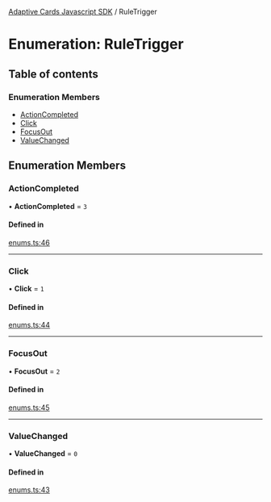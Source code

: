 [Adaptive Cards Javascript SDK](../README.md) / RuleTrigger

# Enumeration: RuleTrigger

## Table of contents

### Enumeration Members

- [ActionCompleted](RuleTrigger.md#actioncompleted)
- [Click](RuleTrigger.md#click)
- [FocusOut](RuleTrigger.md#focusout)
- [ValueChanged](RuleTrigger.md#valuechanged)

## Enumeration Members

### ActionCompleted

• **ActionCompleted** = ``3``

#### Defined in

[enums.ts:46](https://github.com/asseco-see/AdaptiveCards/blob/d5d2c7b75/source/nodejs/adaptivecards/src/enums.ts#L46)

___

### Click

• **Click** = ``1``

#### Defined in

[enums.ts:44](https://github.com/asseco-see/AdaptiveCards/blob/d5d2c7b75/source/nodejs/adaptivecards/src/enums.ts#L44)

___

### FocusOut

• **FocusOut** = ``2``

#### Defined in

[enums.ts:45](https://github.com/asseco-see/AdaptiveCards/blob/d5d2c7b75/source/nodejs/adaptivecards/src/enums.ts#L45)

___

### ValueChanged

• **ValueChanged** = ``0``

#### Defined in

[enums.ts:43](https://github.com/asseco-see/AdaptiveCards/blob/d5d2c7b75/source/nodejs/adaptivecards/src/enums.ts#L43)
